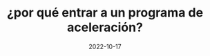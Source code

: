 ---
episode: 65
date: "2022-10-17"
title: ¿por qué entrar a un programa de aceleración?
guest: Gina Gotthilf
business: Latitud
category: Inversor
description: "Acompáñanos con Gina Gotthilf, COO y Cofundadora de Latitud, la plataforma de aceleración para startups de tecnología Latinoamericanas. </br></br>
Si solo tienes un minuto, lo más importante de este capítulo es:</br>
- No te limites al principio, siempre piensa tu startup globalmente y a escala</br>
- Algo valioso que puede darte un programa de aceleración es hacerte ver todo lo que no conoces o estas contemplando</br>
- Cómo constituyes y operas tu startup puede ser la diferencia entre gastar o no millones de dólares a largo plazo</br>
- No importa si hay algo que no sabes, siempre puedes aprenderlo sobre la marcha</br>
- Formar una comunidad al rededor de tu negocio puede marcar la diferencia con tu competencia"
---